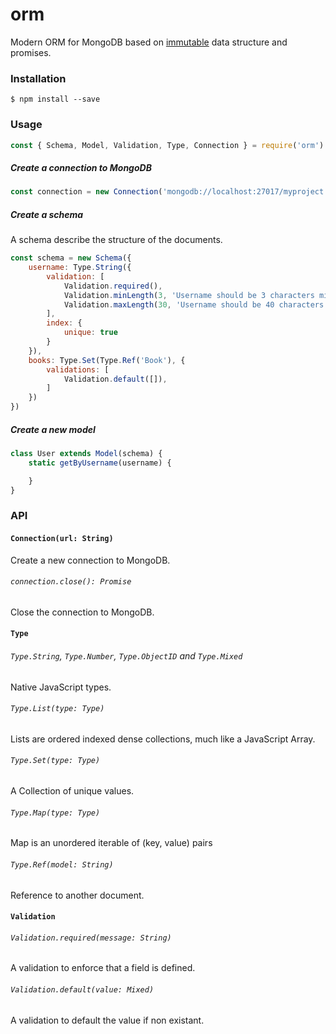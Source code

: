 # orm

Modern ORM for MongoDB based on [immutable](https://facebook.github.io/immutable-js/) data structure and promises.

### Installation

```
$ npm install --save
```

### Usage

```js
const { Schema, Model, Validation, Type, Connection } = require('orm')
```

##### Create a connection to MongoDB

```js
const connection = new Connection('mongodb://localhost:27017/myproject');
```

##### Create a schema

A schema describe the structure of the documents.

```js
const schema = new Schema({
    username: Type.String({
        validation: [
            Validation.required(),
            Validation.minLength(3, 'Username should be 3 characters min'),
            Validation.maxLength(30, 'Username should be 40 characters max')
        ],
        index: {
            unique: true
        }
    }),
    books: Type.Set(Type.Ref('Book'), {
        validations: [
            Validation.default([]),
        ]
    })
})
```

##### Create a new model

```js
class User extends Model(schema) {
    static getByUsername(username) {

    }
}
```

### API

#### `Connection(url: String)`

Create a new connection to MongoDB.

###### `connection.close(): Promise`

Close the connection to MongoDB.

#### `Type`

###### `Type.String`, `Type.Number`, `Type.ObjectID` and `Type.Mixed`

Native JavaScript types.

###### `Type.List(type: Type)`

Lists are ordered indexed dense collections, much like a JavaScript Array.

###### `Type.Set(type: Type)`

A Collection of unique values.

###### `Type.Map(type: Type)`

Map is an unordered iterable of (key, value) pairs

###### `Type.Ref(model: String)`

Reference to another document.

#### `Validation`

###### `Validation.required(message: String)`

A validation to enforce that a field is defined.

###### `Validation.default(value: Mixed)`

A validation to default the value if non existant.
